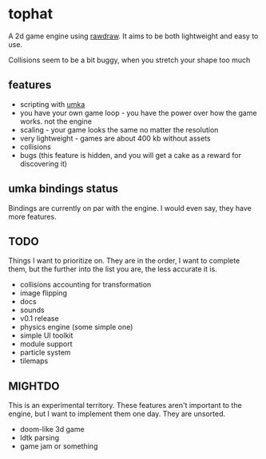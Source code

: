 # tophat
A 2d game engine using [rawdraw](https://github.com/cntools/rawdraw). It aims to be both lightweight and easy to use.

Collisions seem to be a bit buggy, when you stretch your shape too much

## features

- scripting with [umka](https://github.com/vtereshkov/umka-lang)
- you have your own game loop - you have the power over how the game works. not the engine
- scaling - your game looks the same no matter the resolution
- very lightweight - games are about 400 kb without assets
- collisions
- bugs (this feature is hidden, and you will get a cake as a reward for discovering it)

## umka bindings status

Bindings are currently on par with the engine. I would even say, they have more features.

## TODO

Things I want to prioritize on. They are in the order, I want to complete them, but the further into the list you are, the less accurate it is.

- collisions accounting for transformation
- image flipping
- docs
- sounds
- v0.1 release
- physics engine (some simple one)
- simple UI toolkit
- module support
- particle system
- tilemaps

## MIGHTDO

This is an experimental territory. These features aren't important to the engine, but I want to implement them one day. They are unsorted.

- doom-like 3d game
- ldtk parsing
- game jam or something
